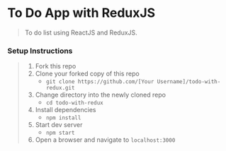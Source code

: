 # To Do App with ReduxJS

> To do list using ReactJS and ReduxJS.

### Setup Instructions

> 1. Fork this repo
> 1. Clone your forked copy of this repo
>    - `git clone https://github.com/[Your Username]/todo-with-redux.git`
> 1. Change directory into the newly cloned repo
>    - `cd todo-with-redux`
> 1. Install dependencies 
>    - `npm install`
> 1. Start dev server
>    - `npm start`
> 1. Open a browser and navigate to `localhost:3000`
